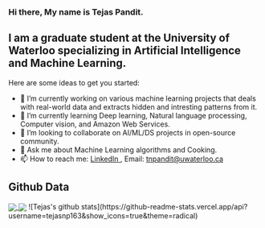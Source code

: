 ### Hi there, My name is Tejas Pandit.
##  I am a graduate student at the University of Waterloo specializing in Artificial Intelligence and Machine Learning.

Here are some ideas to get you started:

- 🔭 I’m currently working on various machine learning projects that deals with real-world data and extracts hidden and intresting patterns from it.
- 🌱 I’m currently learning Deep learning, Natural language processing, Computer vision, and Amazon Web Services.
- 👯 I’m looking to collaborate on AI/ML/DS projects in open-source community.
- 💬 Ask me about Machine Learning algorithms and Cooking.
- 📫 How to reach me: <a href = "https://www.linkedin.com/in/tejas-pandit/"> LinkedIn </a>, Email: <a href = "tnpandit@uwaterloo.ca"> tnpandit@uwaterloo.ca </a>

<h2>Github Data</h2>
<a href="https://github.com/tejasnp163/tejasnp163">
  <img align="center" src="https://github-readme-stats.vercel.app/api/top-langs/?username=tejasnp163&hide=java,html&title_color=black&text_color=black&icon_color=black&bg_color=white" />
</a>

<img align="center" src="https://github-readme-stats.vercel.app/api?username=tejasnp163&show_icons=true&theme=radical" />
![Tejas's github stats](https://github-readme-stats.vercel.app/api?username=tejasnp163&show_icons=true&theme=radical)

